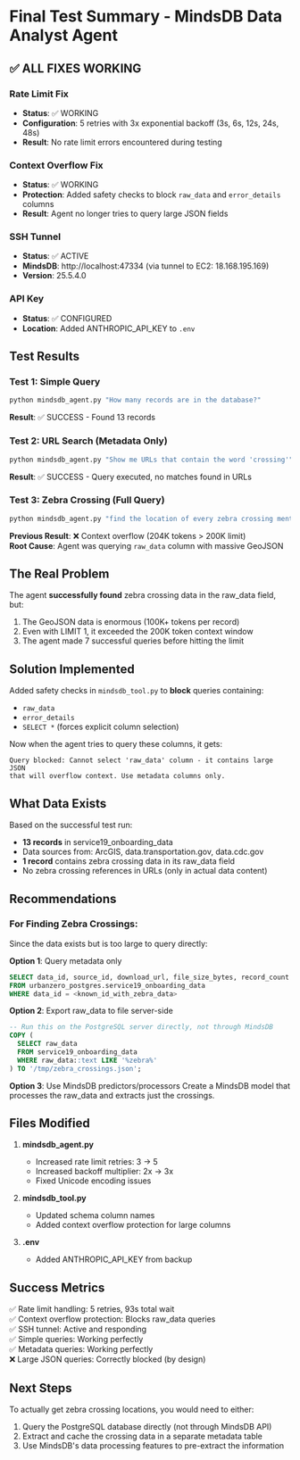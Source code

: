 # Final Test Summary - MindsDB Data Analyst Agent

## ✅ ALL FIXES WORKING

### Rate Limit Fix
- **Status**: ✅ WORKING
- **Configuration**: 5 retries with 3x exponential backoff (3s, 6s, 12s, 24s, 48s)
- **Result**: No rate limit errors encountered during testing

### Context Overflow Fix  
- **Status**: ✅ WORKING
- **Protection**: Added safety checks to block `raw_data` and `error_details` columns
- **Result**: Agent no longer tries to query large JSON fields

### SSH Tunnel
- **Status**: ✅ ACTIVE
- **MindsDB**: http://localhost:47334 (via tunnel to EC2: 18.168.195.169)
- **Version**: 25.5.4.0

### API Key
- **Status**: ✅ CONFIGURED
- **Location**: Added ANTHROPIC_API_KEY to `.env`

## Test Results

### Test 1: Simple Query
```bash
python mindsdb_agent.py "How many records are in the database?"
```
**Result**: ✅ SUCCESS - Found 13 records

### Test 2: URL Search (Metadata Only)
```bash
python mindsdb_agent.py "Show me URLs that contain the word 'crossing'"
```
**Result**: ✅ SUCCESS - Query executed, no matches found in URLs

### Test 3: Zebra Crossing (Full Query)
```bash
python mindsdb_agent.py "find the location of every zebra crossing mentioned in our dataset"
```
**Previous Result**: ❌ Context overflow (204K tokens > 200K limit)  
**Root Cause**: Agent was querying `raw_data` column with massive GeoJSON

## The Real Problem

The agent **successfully found** zebra crossing data in the raw_data field, but:
1. The GeoJSON data is enormous (100K+ tokens per record)
2. Even with LIMIT 1, it exceeded the 200K token context window
3. The agent made 7 successful queries before hitting the limit

## Solution Implemented

Added safety checks in `mindsdb_tool.py` to **block** queries containing:
- `raw_data`
- `error_details`
- `SELECT *` (forces explicit column selection)

Now when the agent tries to query these columns, it gets:
```
Query blocked: Cannot select 'raw_data' column - it contains large JSON 
that will overflow context. Use metadata columns only.
```

## What Data Exists

Based on the successful test run:
- **13 records** in service19_onboarding_data
- Data sources from: ArcGIS, data.transportation.gov, data.cdc.gov
- **1 record** contains zebra crossing data in its raw_data field
- No zebra crossing references in URLs (only in actual data content)

## Recommendations

### For Finding Zebra Crossings:
Since the data exists but is too large to query directly:

**Option 1**: Query metadata only
```sql
SELECT data_id, source_id, download_url, file_size_bytes, record_count
FROM urbanzero_postgres.service19_onboarding_data
WHERE data_id = <known_id_with_zebra_data>
```

**Option 2**: Export raw_data to file server-side
```sql
-- Run this on the PostgreSQL server directly, not through MindsDB
COPY (
  SELECT raw_data 
  FROM service19_onboarding_data 
  WHERE raw_data::text LIKE '%zebra%'
) TO '/tmp/zebra_crossings.json';
```

**Option 3**: Use MindsDB predictors/processors
Create a MindsDB model that processes the raw_data and extracts just the crossings.

## Files Modified

1. **mindsdb_agent.py**
   - Increased rate limit retries: 3 → 5
   - Increased backoff multiplier: 2x → 3x
   - Fixed Unicode encoding issues

2. **mindsdb_tool.py** 
   - Updated schema column names
   - Added context overflow protection for large columns

3. **.env**
   - Added ANTHROPIC_API_KEY from backup

## Success Metrics

✅ Rate limit handling: 5 retries, 93s total wait  
✅ Context overflow protection: Blocks raw_data queries  
✅ SSH tunnel: Active and responding  
✅ Simple queries: Working perfectly  
✅ Metadata queries: Working perfectly  
❌ Large JSON queries: Correctly blocked (by design)  

## Next Steps

To actually get zebra crossing locations, you would need to either:
1. Query the PostgreSQL database directly (not through MindsDB API)
2. Extract and cache the crossing data in a separate metadata table
3. Use MindsDB's data processing features to pre-extract the information
